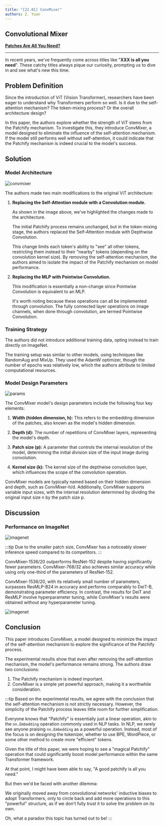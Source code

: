 ```yaml
---
title: "[22.01] ConvMixer"
authors: Z. Yuan
---
```


## Convolutional Mixer

[**Patches Are All You Need?**](https://arxiv.org/abs/2201.09792)

---

In recent years, we've frequently come across titles like "**XXX is all you need**". These catchy titles always pique our curiosity, prompting us to dive in and see what's new this time.

## Problem Definition

Since the introduction of ViT (Vision Transformer), researchers have been eager to understand why Transformers perform so well. Is it due to the self-attention mechanism? The token-mixing process? Or the overall architecture design?

In this paper, the authors explore whether the strength of ViT stems from the Patchify mechanism. To investigate this, they introduce ConvMixer, a model designed to eliminate the influence of the self-attention mechanism. If the model still performs well without self-attention, it could indicate that the Patchify mechanism is indeed crucial to the model's success.

## Solution

### Model Architecture

![convmixer](./img/img1.jpg)

The authors made two main modifications to the original ViT architecture:

1. **Replacing the Self-Attention module with a Convolution module.**

   As shown in the image above, we've highlighted the changes made to the architecture.

   The initial Patchify process remains unchanged, but in the token-mixing stage, the authors replaced the Self-Attention module with Depthwise Convolution.

   This change limits each token's ability to "see" all other tokens, restricting them instead to their "nearby" tokens (depending on the convolution kernel size). By removing the self-attention mechanism, the authors aimed to isolate the impact of the Patchify mechanism on model performance.

2. **Replacing the MLP with Pointwise Convolution.**

   This modification is essentially a non-change since Pointwise Convolution is equivalent to an MLP.

   It's worth noting because these operations can all be implemented through convolution. The fully connected layer operations on image channels, when done through convolution, are termed Pointwise Convolution.

### Training Strategy

The authors did not introduce additional training data, opting instead to train directly on ImageNet.

The training setup was similar to other models, using techniques like RandomAug and MixUp. They used the AdamW optimizer, though the number of epochs was relatively low, which the authors attribute to limited computational resources.

### Model Design Parameters

![params](./img/img4.jpg)

The ConvMixer model's design parameters include the following four key elements:

1. **Width (hidden dimension, h):** This refers to the embedding dimension of the patches, also known as the model's hidden dimension.

2. **Depth (d):** The number of repetitions of ConvMixer layers, representing the model's depth.

3. **Patch size (p):** A parameter that controls the internal resolution of the model, determining the initial division size of the input image during convolution.

4. **Kernel size (k):** The kernel size of the depthwise convolution layer, which influences the scope of the convolution operation.

ConvMixer models are typically named based on their hidden dimension and depth, such as ConvMixer-h/d. Additionally, ConvMixer supports variable input sizes, with the internal resolution determined by dividing the original input size n by the patch size p.

## Discussion

### Performance on ImageNet

![imagenet](./img/img5.jpg)

:::tip
Due to the smaller patch size, ConvMixer has a noticeably slower inference speed compared to its competitors.
:::

ConvMixer-1536/20 outperforms ResNet-152 despite having significantly fewer parameters. ConvMixer-768/32 also achieves similar accuracy while using only one-third of the parameters of ResNet-152.

ConvMixer-1536/20, with its relatively small number of parameters, surpasses ResMLP-B24 in accuracy and performs comparably to DeiT-B, demonstrating parameter efficiency. In contrast, the results for DeiT and ResMLP involve hyperparameter tuning, while ConvMixer's results were obtained without any hyperparameter tuning.

![imagenet](./img/img3.jpg)

## Conclusion

This paper introduces ConvMixer, a model designed to minimize the impact of the self-attention mechanism to explore the significance of the Patchify process.

The experimental results show that even after removing the self-attention mechanism, the model's performance remains strong. The authors draw two conclusions:

1. The Patchify mechanism is indeed important.
2. ConvMixer is a simple yet powerful approach, making it a worthwhile consideration.

:::tip
Based on the experimental results, we agree with the conclusion that the self-attention mechanism is not strictly necessary. However, the simplicity of the Patchify process leaves little room for further simplification.

Everyone knows that "Patchify" is essentially just a linear operation, akin to the `nn.Embedding` operation commonly used in NLP tasks. In NLP, we rarely see anyone praising `nn.Embedding` as a powerful operation. Instead, most of the focus is on designing the tokenizer, whether to use BPE, WordPiece, or some other method to create more "efficient" tokens.

Given the title of this paper, we were hoping to see a "magical Patchify" operation that could significantly boost model performance within the same Transformer framework.

At that point, I might have been able to say, "A good patchify is all you need."

But then we'd be faced with another dilemma:

We originally moved away from convolutional networks' inductive biases to adopt Transformers, only to circle back and add more operations to this "powerful" structure, as if we don't fully trust it to solve the problem on its own.

Oh, what a paradox this topic has turned out to be!
:::
